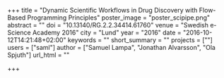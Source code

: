 +++
title = "Dynamic Scientific Workflows in Drug Discovery with Flow-Based Programming Principles"
poster_image = "poster_scipipe.png"
abstract = ""
doi = "10.13140/RG.2.2.34414.61760"
venue = "Swedish e-Science Academy 2016"
city = "Lund"
year = "2016"
date = "2016-10-12T14:21:48+02:00"
keywords = ""
short_summary = ""
projects = [""]
users = ["saml"]
author = ["Samuel Lampa", "Jonathan Alvarsson", "Ola Spjuth"]
url_html = ""

+++

